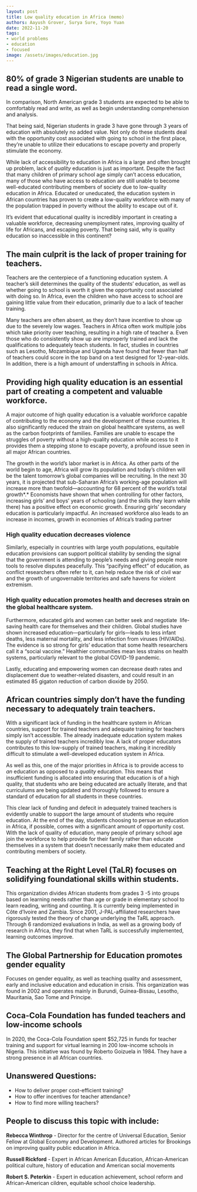 ```yaml
---
layout: post
title: Low quality education in Africa (memo)
authors: Aayush Grover, Surya Sure, Yoyo Yuan
date: 2022-11-20
tags:
- world problems
- education
- focused
image: /assets/images/education.jpg
---
```

 
## **80% of grade 3 Nigerian students are unable to read a single word.**

In comparison, North American grade 3 students are expected to be able to comfortably read and write, as well as begin understanding comprehension and analysis. 

That being said, Nigerian students in grade 3 have gone through 3 years of education with absolutely no added value. Not only do these students deal with the opportunity cost associated with going to school in the first place, they’re unable to utilize their educations to escape poverty and properly stimulate the economy.

While lack of accessibility to education in Africa is a large and often brought up problem, lack of *quality* education is just as important. Despite the fact that many children of primary school age simply can’t access education, many of those who have access to education are still unable to become well-educated contributing members of society due to low-quality education in Africa. Educated or uneducated, the education system in African countries has proven to create a low-quality workforce with many of the population trapped in poverty without the ability to escape out of it.

It’s evident that educational quality is incredibly important in creating a valuable workforce, decreasing unemployment rates, improving quality of life for Africans, and escaping poverty. That being said, why is quality education so inaccessible in this continent?

## **The main culprit is the lack of proper training for teachers.**

Teachers are the centerpiece of a functioning education system. A teacher’s skill determines the quality of the students’ education, as well as whether going to school is worth it given the opportunity cost associated with doing so. In Africa, even the children who have access to school are gaining little value from their education, primarily due to a lack of teacher training. 

Many teachers are often absent, as they don’t have incentive to show up due to the severely low wages. Teachers in Africa often work multiple jobs which take priority over teaching, resulting in a high rate of teacher a. Even those who do consistently show up are improperly trained and lack the qualifications to adequately teach students. In fact, studies in countries such as Lesotho, Mozambique and Uganda have found that fewer than half of teachers could score in the top band on a test designed for 12-year-olds. In addition, there is a high amount of understaffing in schools in Africa. 

## **Providing high quality education is an essential part of creating a competent and valuable workforce.**

A major outcome of high quality education is a valuable workforce capable of contributing to the economy and the development of these countries. It also significantly reduced the strain on global healthcare systems, as well as the carbon footprints of families. Families are unable to escape the struggles of poverty without a high-quality education while access to it provides them a stepping stone to escape poverty, a profound issue seen in all major African countries.

The growth in the world’s labor market is in Africa. As other parts of the world begin to age, Africa will grow its population and today’s children will be the talent tomorrow’s global companies will be recruiting. In the next 30 years, it is projected that sub-Saharan Africa’s working-age population will increase more than twofold—accounting for 68 percent of the world’s total growth*.* Economists have shown that when controlling for other factors, increasing girls’ and boys’ years of schooling (and the skills they learn while there) has a positive effect on economic growth. Ensuring girls’ secondary education is particularly impactful. An increased workforce also leads to an increase in incomes, growth in economies of Africa’s trading partner

### High quality education decreases violence

Similarly, especially in countries with large youth populations, equitable education provisions can support political stability by sending the signal that the government is attending to people’s needs and giving people more tools to resolve disputes peacefully. This “pacifying effect” of education, as conflict researchers often refer to it, can help reduce the risk of civil war and the growth of ungovernable territories and safe havens for violent extremism.

### High quality education promotes health and decreses strain on the global healthcare system.

Furthermore, educated girls and women can better seek and negotiate
 life-saving health care for themselves and their children. Global studies have shown increased education—particularly for girls—leads to less infant deaths, less maternal mortality, and less infection from viruses (HIV/AIDs). The evidence is so strong for girls’ education that some health researchers call it a “social vaccine.” Healthier communities mean less strains on health systems, particularly relevant to the global COVID-19 pandemic.

Lastly, educating and empowering women can decrease death rates and displacement due to weather-related disasters, and could result in an estimated 85 gigaton reduction of carbon dioxide by 2050.

## African countries simply don’t have the funding necessary to adequately train teachers.

With a significant lack of funding in the healthcare system in African countries, support for trained teachers and adequate training for teachers simply isn’t accessible. The already inadequate education system makes the supply of trained teachers incredibly low. A lack of proper educators contributes to this low-supply of trained teachers, making it incredibly difficult to stimulate a well-developed education system in Africa.

As well as this, one of the major priorities in Africa is to provide access to *an* education as opposed to a *quality* education. This means that insufficient funding is allocated into ensuring that education is of a high quality, that students who are being educated are actually literate, and that curriculums are being updated and thoroughly followed to ensure a standard of education for all students in these countries.

This clear lack of funding and defecit in adequately trained teachers is evidently unable to support the large amount of students who require education. At the end of the day, students choosing to persue an education in Africa, if possible, comes with a significant amount of opportunity cost. With the lack of quality of education, many people of primary school age join the workforce to help provide for their family rather than educate themselves in a system that doesn’t necessarily make them educated and contributing members of society.

## **Teaching at the Right Level (TaLR) focuses on solidifying foundational skills within students.**

This organization divides African students from grades 3 -5 into groups based on learning needs rather than age or grade in elementary school to learn reading, writing and counting. It is currently being implemented in Côte d’Ivoire and Zambia. Since 2001, J-PAL-affiliated researchers have rigorously tested the theory of change underlying the TaRL approach. Through 6 randomized evaluations in India, as well as a growing body of research in Africa, they find that when TaRL is successfully implemented, learning outcomes improve.

## The **Global Partnership for Education promotes gender equality**

Focuses on gender equality, as well as teaching quality and assessment, early and inclusive education and education in crisis. This organization was found in 2002 and operates mainly in Burundi, Guinea-Bissau, Lesotho, Mauritania, Sao Tome and Principe.

## **Coca-Cola Foundation has funded teachers and low-income schools**

In 2020, the Coca-Cola Foundation spent $52,725 in funds for teacher training and support for virtual learning in 200 low-income schools in Nigeria. This initiative was found by Roberto Goizuela in 1984. They have a strong presence in all African countries.

## **Unanswered Questions:**

- How to deliver proper cost-efficient training?
- How to offer incentives for teacher attendance?
- How to find more willing teachers?

## **People to discuss this topic with include:**

**Rebecca Winthrop** - Director for the centre of Universal Education, Senior Fellow at Global Economy and Development. Authored articles for Brookings on improving quality public education in Africa.

**Russell Rickford** - Expert in African American Education, African-American political culture, history of education and American social movements

**Robert S. Peterkin** - Expert in education achievement, school reform and African-American cildren, equitable school choice leadership.